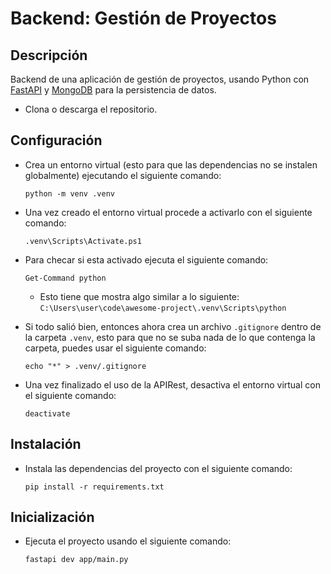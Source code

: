 # Backend: Gestión de Proyectos

## Descripción
Backend de una aplicación de gestión de proyectos, usando Python con [FastAPI](https://fastapi.tiangolo.com/) y [MongoDB](https://www.mongodb.com/) para la persistencia de datos.

- Clona o descarga el repositorio.

## Configuración
- Crea un entorno virtual (esto para que las dependencias no se instalen globalmente) ejecutando el siguiente comando:

    ```
    python -m venv .venv
    ```
- Una vez creado el entorno virtual procede a activarlo con el siguiente comando:

    ```
    .venv\Scripts\Activate.ps1
    ```

- Para checar si esta activado ejecuta el siguiente comando:

    ```
    Get-Command python
    ```
    - Esto tiene que mostra algo similar a lo siguiente:
    `C:\Users\user\code\awesome-project\.venv\Scripts\python`

- Si todo salió bien, entonces ahora crea un archivo `.gitignore` dentro de la carpeta `.venv`, esto para que no se suba nada de lo que contenga la carpeta, puedes usar el siguiente comando:
    ```
    echo "*" > .venv/.gitignore
    ```

- Una vez finalizado el uso de la APIRest, desactiva el entorno virtual con el siguiente comando:

    ```
    deactivate
    ```

## Instalación
- Instala las dependencias del proyecto con el siguiente comando:
    ```
    pip install -r requirements.txt
    ```

## Inicialización
- Ejecuta el proyecto usando el siguiente comando:

    ```
    fastapi dev app/main.py
    ``` 
